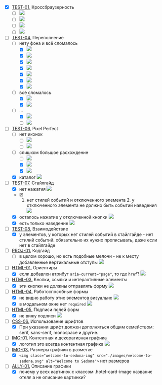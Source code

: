 - [x] [TEST-01.](https://up.htmlacademy.ru/htmlcss/35/criteries#TEST-01) Кроссбраузерность
	- [ ] ![](https://d1.skrinshoter.ru/s/161122/qmNhMIRc.jpg)
	- [ ] ![](https://d1.skrinshoter.ru/s/161122/0pQq1NY2.jpg)
	- [ ] ![](https://d1.skrinshoter.ru/s/161122/Ir7kY5I6.jpg)
	- [ ] ![](https://d1.skrinshoter.ru/s/161122/pbhnNEs2.jpg)
- [ ] [TEST-04.](https://up.htmlacademy.ru/htmlcss/35/criteries#TEST-04) Переполнение
	- [ ] нету фона и всё сломалось
		- [x] ![](https://skr.sh/s/161122/1CnKRqUA.jpg)
		- [x] ![](https://skr.sh/s/161122/anqindD2.jpg)
		- [x] ![](https://skr.sh/s/161122/FntOCOIR.jpg)
		- [x] ![](https://skr.sh/s/161122/fcw16ayW.jpg)
		- [x] ![](https://skr.sh/s/161122/F3n0uIOb.jpg)
		- [x] ![](https://skr.sh/s/161122/elFz7ZMk.jpg)
		- [x] ![](https://skr.sh/s/161122/PvPx9flU.jpg)
	- [ ] всё сломалось
		- [x] ![](https://skr.sh/s/161122/GxolMTDw.jpg)
		- [x] ![](https://skr.sh/s/161122/dFg2krkO.jpg)
	- [ ] …
		- [x] ![](https://skr.sh/s/161122/LZZLkLkd.jpg)
		- [ ] ![](https://skr.sh/s/161122/KWRiHDpO.jpg)
- [ ] [TEST-06.](https://up.htmlacademy.ru/htmlcss/35/criteries#TEST-06) Pixel Perfect
	- [ ] нет иконок
		- [ ] ![](https://skr.sh/s/161122/z2zPTovw.jpg)
		- [ ] ![](https://skr.sh/s/161122/Og7tFB1U.jpg)
	- [ ] слишком большое расхождение
		- [ ] ![](https://skr.sh/s/161122/MkrU5Q96.jpg)
		- [x] ![](https://skr.sh/s/161122/D8uinkg1.jpg)
		- [x] ![](https://skr.sh/s/161122/eY0FgQOF.jpg)
	- [x] каталог
		![](https://skr.sh/s/161122/moRFeu0C.jpg)
- [ ] [TEST-07.](https://up.htmlacademy.ru/htmlcss/35/criteries#TEST-07) Стайлгайд
	- [x] нет нажатия
		![](https://skr.sh/s/161122/0X61Fpty.jpg)
	- [x] 1. нет стилей событий и отключенного элемента 2. у отключенного элемента не должно быть событий наведения
		![](https://skr.sh/s/161122/Ds4p7Lpf.jpg)
	- [x] осталось нажатие у отключенной кнопки
		![](https://skr.sh/s/161122/pMjPEfPY.jpg)
	- [x] есть только наведение
		![](https://skr.sh/s/161122/SPvsqhP9.jpg)
- [ ] [TEST-08.](https://up.htmlacademy.ru/htmlcss/35/criteries#TEST-08) Взаимодействие
	- [x] у элементов, у которых нет стилей событий в стайлгайде - нет стилий событий. обязательно их нужно прописывать, даже если нет в стайлгайде
- [ ] [PROJ-01.](https://up.htmlacademy.ru/htmlcss/35/criteries#PROJ-01) Кодгайд
	- [ ] в целом хорошо, но есть подобные мелочи - не к месту добавленные вертикальные отступы
		![](https://skr.sh/s/161122/8fyQ0Hjs.jpg)
- [ ] [HTML-01.](https://up.htmlacademy.ru/htmlcss/35/criteries#HTML-01) Ориентиры
	- [x] если добавлен атрибут `aria-current="page"`, то где `href`?
		![](https://skr.sh/s/161122/X6xmWGLv.jpg)
- [ ] [HTML-03.](https://up.htmlacademy.ru/htmlcss/35/criteries#HTML-03) Кнопки, ссылки и интерактивные элементы
	- [x] эти кнопки не должны отправлять форму
		![](https://skr.sh/s/161122/cddqw4q6.jpg)
- [ ] [HTML-04.](https://up.htmlacademy.ru/htmlcss/35/criteries#HTML-04) Работоспособные формы
	- [x] не видно работу этих элементов визуально
		![](https://skr.sh/s/161122/yOJwZmp2.jpg)
	- [x] в модальном окне нет `required`
		![](https://skr.sh/s/161122/zSGroQ9p.jpg)
- [ ] [HTML-05.](https://up.htmlacademy.ru/htmlcss/35/criteries#HTML-05) Подписи полей форм
	- [x] не вижу подписи
		![](https://skr.sh/s/161122/nHdBdiQZ.jpg)
- [ ] [CSS-06.](https://up.htmlacademy.ru/htmlcss/35/criteries#CSS-06) Использование шрифтов
	- [x] При указании шрифт должен дополняться общим семейством: serif, sans-serif, monospace и другие.
- [ ] [IMG-01.](https://up.htmlacademy.ru/htmlcss/35/criteries#IMG-01) Контентная и декоративная графика
	- [x] логотип это всегда контентная графика
		![](https://skr.sh/s/161122/20ZPjPCk.jpg)
- [ ] [IMG-03.](https://up.htmlacademy.ru/htmlcss/35/criteries#IMG-03) Размеры графики в разметке
	- [x] `<img class="welcome-to-sedona-img" src="./images/welcome-to-sedona.svg" alt="Welcome to Sedona">` нет размеров
- [ ] [ALLY-01.](https://up.htmlacademy.ru/htmlcss/35/criteries#ALLY-01) Описание графики
	- [x] почему у всех картинок с классом .hotel-card-image название отеля а не описание картинки?

